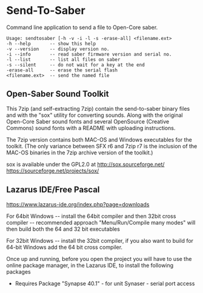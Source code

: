 # Send-To-Saber
Command line application to send a file to Open-Core saber.

    Usage: sendtosaber [-h -v -i -l -s -erase-all] <filename.ext>
    -h --help       -- show this help
    -v --version    -- display version no.
    -i --info       -- read saber firmware version and serial no.
    -l --list       -- list all files on saber
    -s --silent     -- do not wait for a key at the end
    -erase-all      -- erase the serial flash
    <filename.ext>  -- send the named file

## Open-Saber Sound Toolkit
  This 7zip (and self-extracting 7zip) contain the send-to-saber binary files 
  and with the "sox" utility for converting sounds. Along with the original 
  Open-Core Saber sound fonts and several OpenSource (Creative Commons) 
  sound fonts with a README with uploading instructions.

  The 7zip version contains both MAC-OS and Windows executables for the toolkit.
  (The only variance between SFX r6 and 7zip r7 is the inclusion of the MAC-OS 
  binaries in the 7zip archive version of the toolkit.)

  sox is available under the GPL2.0 at
  http://sox.sourceforge.net/
  https://sourceforge.net/projects/sox/

## Lazarus IDE/Free Pascal
  https://www.lazarus-ide.org/index.php?page=downloads
  
  For 64bit Windows
  -- install the 64bit compiler and then 32bit cross compiler -- recommended approach
     "Menu/Run/Compile many modes" will then build both the 64 and 32 bit executables
  
  For 32bit Windows
  -- install the 32bit compiler, if you also want to build for 64-bit Windows add 
     the 64 bit cross compiler.

Once up and running, before you open the project you will have to use 
the online package manager, in the Lazarus IDE, to install the following packages

* Requires Package "Synapse 40.1" - for unit Synaser - serial port access

